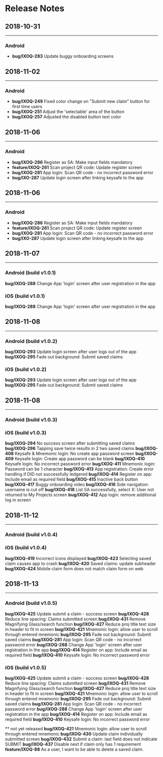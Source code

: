 # Release Notes

## 2018-10-31
***
### __Android__
- **bug/IXOQ-283** Update buggy onboarding screens

## 2018-11-02
***
### __Android__
- **bug/IXOQ-249** Fixed color change on "Submit new claim" button for first time users
- **bug/IXOQ-251** Adjust the 'selectable' area of the button
- **bug/IXOQ-257** Adjusted the disabled button text color

## 2018-11-06
***
### __Android__
- **bug/IXOQ-286** Register as SA: Make input fields mandatory
- **feature/IXOQ-261** Scan project QR code: Update register screen
- **bug/IXOQ-281** App login: Scan QR code - no incorrect password error
- **bug/IXO-287** Update login screen after linking keysafe to the app

## 2018-11-06
***
### __Android__
- **bug/IXOQ-286** Register as SA: Make input fields mandatory
- **feature/IXOQ-261** Scan project QR code: Update register screen
- **bug/IXOQ-281** App login: Scan QR code - no incorrect password error
- **bug/IXO-287** Update login screen after linking keysafe to the app

## 2018-11-07
***
### __Android__ (build v1.0.1)
**bug/IXOQ-288** Change App 'login' screen after user registration in the app
### __iOS__ (build v1.0.1)
**bug/IXOQ-288** Change App 'login' screen after user registration in the app

## 2018-11-08
***
### __Android__ (build v1.0.2)
**bug/IXOQ-293** Update login screen after user logs out of the app
**bug/IXOQ-295** Fade out background: Submit saved claims

### __iOS__ (build v1.0.2)
**bug/IXOQ-293** Update login screen after user logs out of the app
**bug/IXOQ-295** Fade out background: Submit saved claims

## 2018-11-08
***
### __Android__ (build v1.0.3)

### __iOS__ (build v1.0.3)
**bug/IXOQ-294** No success screen after submitting saved claims
**bug/IXOQ-296** Tapping save twice results in 2 two saved claims
**bug/IXOQ-408** Keysafe & Mnemonic login: No create app password screen
**bug/IXOQ-409** Keysafe login: Create app password can be blank
**bug/IXOQ-410** Keysafe login: No incorrect password error
**bug/IXOQ-411** Mnemonic login: Password can be 1 character
**bug/IXOQ-413** App registration: Create error handling if DID not successfully ledgered
**bug/IXOQ-414** Register on app: Include email as required field
**bug/IXOQ-415** Inactive back button
**bug/IXOQ-417** Buggy onboarding video
**bug/IXOQ-416** Side navigation: username is cut off
**bug/IXOQ-418** List SA successfully, select X: User not returned to My Projects screen
**bug/IXOQ-412** App login: remove additional log in screen

## 2018-11-12
***
### __Android__ (build v1.0.4)

### __iOS__ (build v1.0.4)
**bug/IXOQ-419** Incorrect icons displayed
**bug/IXOQ-423** Selecting saved claim causes app to crash
**bug/IXOQ-420** Saved claims: update subheader
**bug/IXOQ-424** Mobile claim form does not match claim form on web

## 2018-11-13
***
### __Android__ (build v1.0.5)
**bug/IXOQ-425** Update submit a claim - success screen
**bug/IXOQ-428** Reduce line spacing: Claims submitted screen
**bug/IXOQ-431** Remove Magnifying Glass/search function
**bug/IXOQ-427** Reduce proj title text size in header to fit in screen
**bug/IXOQ-421** Mnemonic login: allow user to scroll through entered mnemonic
**bug/IXOQ-295** Fade out background: Submit saved claims
**bug/IXOQ-281** App login: Scan QR code - no incorrect password error
**bug/IXOQ-288** Change App 'login' screen after user registration in the app
**bug/IXOQ-414** Register on app: Include email as required field
**bug/IXOQ-410** Keysafe login: No incorrect password error

### __iOS__ (build v1.0.5)
**bug/IXOQ-425** Update submit a claim - success screen
**bug/IXOQ-428** Reduce line spacing: Claims submitted screen
**bug/IXOQ-431** Remove Magnifying Glass/search function
**bug/IXOQ-427** Reduce proj title text size in header to fit in screen
**bug/IXOQ-421** Mnemonic login: allow user to scroll through entered mnemonic
**bug/IXOQ-295** Fade out background: Submit saved claims
**bug/IXOQ-281** App login: Scan QR code - no incorrect password error
**bug/IXOQ-288** Change App 'login' screen after user registration in the app
**bug/IXOQ-414** Register on app: Include email as required field
**bug/IXOQ-410** Keysafe login: No incorrect password error

** not yet released
**bug/IXOQ-421** Mnemonic login: allow user to scroll through entered mnemonic
**bug/IXOQ-430** Update claim individually submitted screen
**bug/IXOQ-432** Submit a claim: last field does not indicate SUBMIT
**bug/IXOQ-437** Disable next if claim only has 1 requirement
**feature/IXOQ-88** As a user, I want to be able to delete a saved claim.